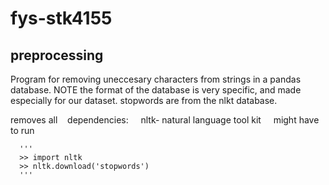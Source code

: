 # fys-stk4155
## preprocessing
Program for removing uneccesary characters from strings in a pandas database.
NOTE the format of the database is very specific, and made especially for our dataset.
stopwords are from the nlkt database. 

removes all
&nbsp;&nbsp;  dependencies:
    &nbsp;&nbsp;&nbsp;&nbsp;nltk- natural language tool kit
    &nbsp;&nbsp;&nbsp;&nbsp;might have to run

      '''
      >> import nltk
      >> nltk.download('stopwords')
      '''

